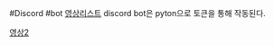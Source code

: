 #Discord #bot
[영상리스트](https://www.youtube.com/playlist?list=PL_IRd0kId7R6vH3CpfteWD1SVMSNT3bSd)
discord bot은 pyton으로 토큰을 통해 작동된다.

[영상2](https://youtu.be/hoDLj0IzZMU)
